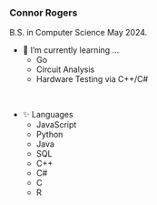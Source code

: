 ### Connor Rogers
B.S. in Computer Science May 2024.

- 🌱 I’m currently learning ...
  - Go
  - Circuit Analysis
  - Hardware Testing via C++/C#
<br />

- ✨ Languages
  - JavaScript
  - Python
  - Java
  - SQL
  - C++
  - C#
  - C
  - R

<!--
**connortroyrogers/connortroyrogers** is a ✨ _special_ ✨ repository because its `README.md` (this file) appears on your GitHub profile.

Here are some ideas to get you started:

- 🔭 I’m currently working on ...
- 🌱 I’m currently learning ...
- 👯 I’m looking to collaborate on ...
- 🤔 I’m looking for help with ...
- 💬 Ask me about ...
- 📫 How to reach me: ...
- 😄 Pronouns: ...
- ⚡ Fun fact: ...
-->
